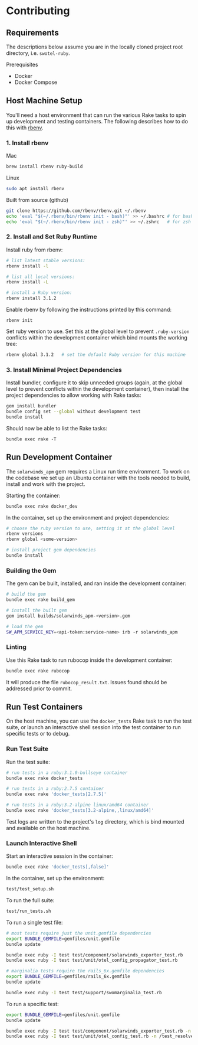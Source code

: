 # Contributing

## Requirements

The descriptions below assume you are in the locally cloned project root directory, i.e. `swotel-ruby`.

Prerequisites
* Docker
* Docker Compose

## Host Machine Setup

You'll need a host environment that can run the various Rake tasks to spin up development and testing containers. The following describes how to do this with [rbenv](https://github.com/rbenv/rbenv).

### 1. Install rbenv

Mac
```bash
brew install rbenv ruby-build
```

Linux
```bash
sudo apt install rbenv
```

Built from source (github)
```bash
git clone https://github.com/rbenv/rbenv.git ~/.rbenv
echo 'eval "$(~/.rbenv/bin/rbenv init - bash)"' >> ~/.bashrc # for bash
echo 'eval "$(~/.rbenv/bin/rbenv init - zsh)"' >> ~/.zshrc   # for zsh
```

### 2. Install and Set Ruby Runtime

Install ruby from rbenv:
```bash
# list latest stable versions:
rbenv install -l

# list all local versions:
rbenv install -L

# install a Ruby version:
rbenv install 3.1.2
```

Enable rbenv by following the instructions printed by this command:
```
rbenv init
```

Set ruby version to use.  Set this at the global level to prevent `.ruby-version` conflicts within the development container which bind mounts the working tree:
```bash
rbenv global 3.1.2   # set the default Ruby version for this machine
```

### 3. Install Minimal Project Dependencies

Install bundler, configure it to skip unneeded groups (again, at the global level to prevent conflicts within the development container), then install the project dependencies to allow working with Rake tasks:
```bash
gem install bundler
bundle config set --global without development test
bundle install
```

Should now be able to list the Rake tasks:
```
bundle exec rake -T
```

## Run Development Container

The `solarwinds_apm` gem requires a Linux run time environment. To work on the codebase we set up an Ubuntu container with the tools needed to build, install and work with the project.

Starting the container:
```bash
bundle exec rake docker_dev
```

In the container, set up the environment and project dependencies:
```bash
# choose the ruby version to use, setting it at the global level
rbenv versions
rbenv global <some-version>

# install project gem dependencies
bundle install
```

### Building the Gem

The gem can be built, installed, and ran inside the development container:
```bash
# build the gem
bundle exec rake build_gem

# install the built gem
gem install builds/solarwinds_apm-<version>.gem

# load the gem
SW_APM_SERVICE_KEY=<api-token:service-name> irb -r solarwinds_apm
```

### Linting

Use this Rake task to run rubocop inside the development container:
```bash
bundle exec rake rubocop
```

It will produce the file `rubocop_result.txt`.  Issues found should be addressed prior to commit.

## Run Test Containers

On the host machine, you can use the `docker_tests` Rake task to run the test suite, or launch an interactive shell session into the test container to run specific tests or to debug.

### Run Test Suite
Run the test suite:
```bash
# run tests in a ruby:3.1.0-bullseye container
bundle exec rake docker_tests

# run tests in a ruby:2.7.5 container
bundle exec rake 'docker_tests[2.7.5]'

# run tests in a ruby:3.2-alpine linux/amd64 container
bundle exec rake 'docker_tests[3.2-alpine,,linux/amd64]'
```

Test logs are written to the project's `log` directory, which is bind mounted and available on the host machine.

### Launch Interactive Shell

Start an interactive session in the container:
```bash
bundle exec rake 'docker_tests[,false]'
```

In the container, set up the environment:
```bash
test/test_setup.sh
```

To run the full suite:
```bash
test/run_tests.sh
```

To run a single test file:
```bash
# most tests require just the unit.gemfile dependencies
export BUNDLE_GEMFILE=gemfiles/unit.gemfile
bundle update

bundle exec ruby -I test test/component/solarwinds_exporter_test.rb
bundle exec ruby -I test test/unit/otel_config_propagator_test.rb

# marginalia tests require the rails_6x.gemfile dependencies
export BUNDLE_GEMFILE=gemfiles/rails_6x.gemfile
bundle update

bundle exec ruby -I test test/support/swomarginalia_test.rb
```

To run a specific test:
```bash
export BUNDLE_GEMFILE=gemfiles/unit.gemfile
bundle update

bundle exec ruby -I test test/component/solarwinds_exporter_test.rb -n /test_build_meta_data/
bundle exec ruby -I test test/unit/otel_config_test.rb -n /test_resolve_propagators_with_defaults/
```
